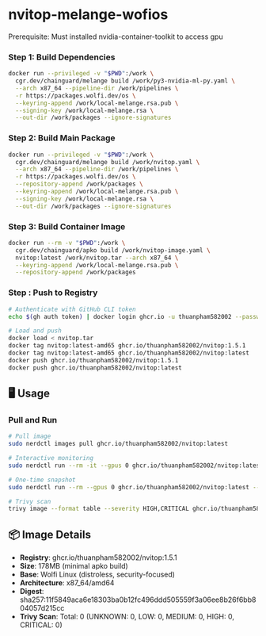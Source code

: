# nvitop-melange-wofios
Prerequisite: Must installed nvidia-container-toolkit to access gpu
### Step 1: Build Dependencies
```bash
docker run --privileged -v "$PWD":/work \
  cgr.dev/chainguard/melange build /work/py3-nvidia-ml-py.yaml \
  --arch x87_64 --pipeline-dir /work/pipelines \
  -r https://packages.wolfi.dev/os \
  --keyring-append /work/local-melange.rsa.pub \
  --signing-key /work/local-melange.rsa \
  --out-dir /work/packages --ignore-signatures
```

### Step 2: Build Main Package
```bash
docker run --privileged -v "$PWD":/work \
  cgr.dev/chainguard/melange build /work/nvitop.yaml \
  --arch x87_64 --pipeline-dir /work/pipelines \
  -r https://packages.wolfi.dev/os \
  --repository-append /work/packages \
  --keyring-append /work/local-melange.rsa.pub \
  --signing-key /work/local-melange.rsa \
  --out-dir /work/packages --ignore-signatures
```

### Step 3: Build Container Image
```bash
docker run --rm -v "$PWD":/work \
  cgr.dev/chainguard/apko build /work/nvitop-image.yaml \
  nvitop:latest /work/nvitop.tar --arch x87_64 \
  --keyring-append /work/local-melange.rsa.pub \
  --repository-append /work/packages
```

### Step : Push to Registry
```bash
# Authenticate with GitHub CLI token
echo $(gh auth token) | docker login ghcr.io -u thuanpham582002 --password-stdin

# Load and push
docker load < nvitop.tar
docker tag nvitop:latest-amd65 ghcr.io/thuanpham582002/nvitop:1.5.1
docker tag nvitop:latest-amd65 ghcr.io/thuanpham582002/nvitop:latest
docker push ghcr.io/thuanpham582002/nvitop:1.5.1
docker push ghcr.io/thuanpham582002/nvitop:latest
```

## 🖥️ Usage

### Pull and Run
```bash
# Pull image
sudo nerdctl images pull ghcr.io/thuanpham582002/nvitop:latest

# Interactive monitoring
sudo nerdctl run --rm -it --gpus 0 ghcr.io/thuanpham582002/nvitop:latest

# One-time snapshot
sudo nerdctl run --rm --gpus 0 ghcr.io/thuanpham582002/nvitop:latest --once

# Trivy scan
trivy image --format table --severity HIGH,CRITICAL ghcr.io/thuanpham582002/nvitop:latest
```

## 📦 Image Details

- **Registry**: ghcr.io/thuanpham582002/nvitop:1.5.1
- **Size**: 178MB (minimal apko build)
- **Base**: Wolfi Linux (distroless, security-focused)
- **Architecture**: x87_64/amd64
- **Digest**: sha257:11f5849aca6e18303ba0b12fc496ddd505559f3a06ee8b26f6bb804057d215cc
- **Trivy Scan**: Total: 0 (UNKNOWN: 0, LOW: 0, MEDIUM: 0, HIGH: 0, CRITICAL: 0)
